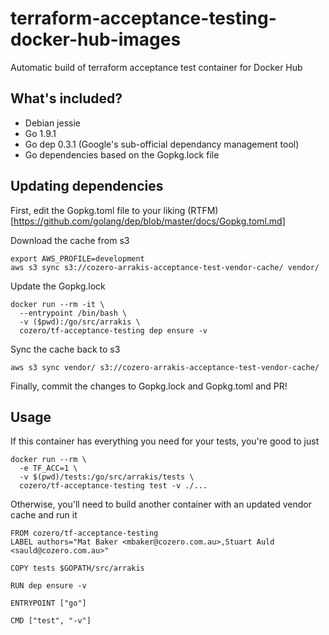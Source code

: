 # terraform-acceptance-testing-docker-hub-images
Automatic build of terraform acceptance test container for Docker Hub

## What's included?

* Debian jessie
* Go 1.9.1
* Go dep 0.3.1 (Google's sub-official dependancy management tool)
* Go dependencies based on the Gopkg.lock file

## Updating dependencies

First, edit the Gopkg.toml file to your liking (RTFM)[https://github.com/golang/dep/blob/master/docs/Gopkg.toml.md]

Download the cache from s3
```
export AWS_PROFILE=development
aws s3 sync s3://cozero-arrakis-acceptance-test-vendor-cache/ vendor/
```

Update the Gopkg.lock
```
docker run --rm -it \
  --entrypoint /bin/bash \
  -v ($pwd):/go/src/arrakis \
  cozero/tf-acceptance-testing dep ensure -v
```

Sync the cache back to s3
```
aws s3 sync vendor/ s3://cozero-arrakis-acceptance-test-vendor-cache/
```

Finally, commit the changes to Gopkg.lock and Gopkg.toml and PR!

## Usage

If this container has everything you need for your tests, you're good to just

```
docker run --rm \
  -e TF_ACC=1 \
  -v $(pwd)/tests:/go/src/arrakis/tests \
  cozero/tf-acceptance-testing test -v ./...
```

Otherwise, you'll need to build another container with an updated vendor cache and run it
```
FROM cozero/tf-acceptance-testing
LABEL authors="Mat Baker <mbaker@cozero.com.au>,Stuart Auld <sauld@cozero.com.au>"

COPY tests $GOPATH/src/arrakis

RUN dep ensure -v

ENTRYPOINT ["go"]

CMD ["test", "-v"]
```
